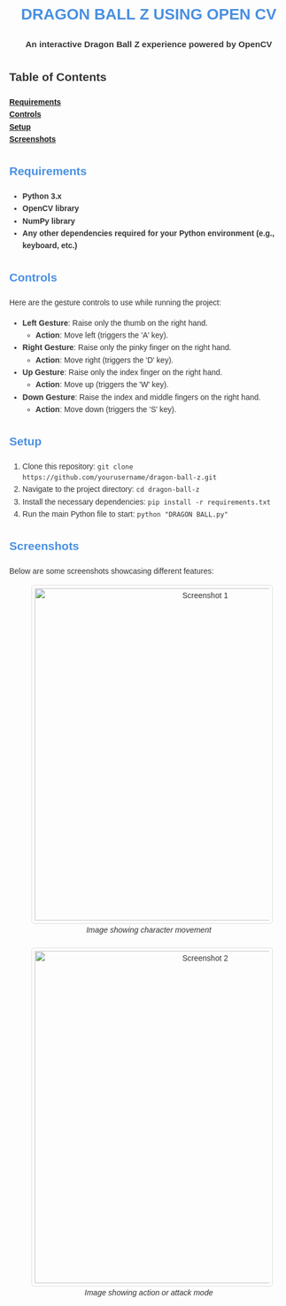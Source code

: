 <!DOCTYPE html>
<html lang="en">
<head>
    <meta charset="UTF-8">
    <meta name="viewport" content="width=device-width, initial-scale=1.0">
</head>
<body style="font-family: Arial, sans-serif; line-height: 1.6; color: #333;">

<h1 style="text-align: center; color: #4A90E2;">DRAGON BALL Z USING OPEN CV</h1>

<p style="text-align: center; font-size: 1.1em;"><strong>An interactive Dragon Ball Z experience powered by OpenCV</strong></p>

<h2>Table of Contents</h2>
<ol style="list-style-type: none; padding: 0;">
    <li><a href="#requirements"><strong>Requirements</strong></a></li>
    <li><a href="#controls"><strong>Controls</strong></a></li>
    <li><a href="#setup"><strong>Setup</strong></a></li>
    <li><a href="#screenshots"><strong>Screenshots</strong></a></li>
</ol>

<h2 id="requirements" style="color: #4A90E2;">Requirements</h2>
<ul>
    <li><strong>Python 3.x</strong></li>
    <li><strong>OpenCV library</strong></li>
    <li><strong>NumPy library</strong></li>
    <li><strong>Any other dependencies required for your Python environment (e.g., keyboard, etc.)</strong></li>
</ul>

<h2 id="controls" style="color: #4A90E2;">Controls</h2>
<p>Here are the gesture controls to use while running the project:</p>
<ul>
    <li><strong>Left Gesture</strong>: Raise only the thumb on the right hand.
        <ul><li><strong>Action</strong>: Move left (triggers the 'A' key).</li></ul>
    </li>
    <li><strong>Right Gesture</strong>: Raise only the pinky finger on the right hand.
        <ul><li><strong>Action</strong>: Move right (triggers the 'D' key).</li></ul>
    </li>
    <li><strong>Up Gesture</strong>: Raise only the index finger on the right hand.
        <ul><li><strong>Action</strong>: Move up (triggers the 'W' key).</li></ul>
    </li>
    <li><strong>Down Gesture</strong>: Raise the index and middle fingers on the right hand.
        <ul><li><strong>Action</strong>: Move down (triggers the 'S' key).</li></ul>
    </li>
</ul>

<h2 id="setup" style="color: #4A90E2;">Setup</h2>
<ol>
    <li>Clone this repository: <code>git clone https://github.com/yourusername/dragon-ball-z.git</code></li>
    <li>Navigate to the project directory: <code>cd dragon-ball-z</code></li>
    <li>Install the necessary dependencies: <code>pip install -r requirements.txt</code></li>
    <li>Run the main Python file to start: <code>python "DRAGON BALL.py"</code></li>
</ol>

<h2 id="screenshots" style="color: #4A90E2;">Screenshots</h2>
<p>Below are some screenshots showcasing different features:</p>
<figure style="text-align: center;">
    <img src="path/to/screenshot1.png" alt="Screenshot 1" width="600" style="border: 1px solid #ddd; padding: 5px; border-radius: 5px;">
    <figcaption><em>Image showing character movement</em></figcaption>
</figure>
<figure style="text-align: center; margin-top: 20px;">
    <img src="path/to/screenshot2.png" alt="Screenshot 2" width="600" style="border: 1px solid #ddd; padding: 5px; border-radius: 5px;">
    <figcaption><em>Image showing action or attack mode</em></figcaption>
</figure>
<!-- Add more screenshots as needed -->

</body>
</html>
